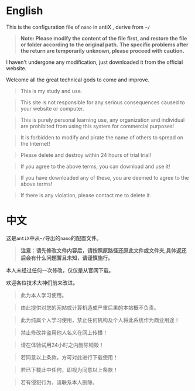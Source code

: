 # English

This is the configuration file of `nano` in antiX , derive from `~/`

> **Note: Please modify the content of the file first, and restore the file or folder according to the original path.**
> **The specific problems after the return are temporarily unknown, please proceed with caution.**

I haven't undergone any modification, just downloaded it from the official website.

Welcome all the great technical gods to come and improve.

> This is my study and use.

> This site is not responsible for any serious consequences caused to your website or computer.

> This is purely personal learning use, any organization and individual are prohibited from using this system for commercial purposes!

> It is forbidden to modify and pirate the name of others to spread on the Internet!

> Please delete and destroy within 24 hours of trial trial!

> If you agree to the above terms, you can download and use it!

> If you have downloaded any of these, you are deemed to agree to the above terms!

> If there is any violation, please contact me to delete it.

# 中文

这是`antiX`中从`~/`导出的`nano`的配置文件。

> **注意：请先修改文件内容后，请按照原路径还原此文件或文件夹,具体返还后会有什么问题暂且未知，请谨慎施行。**

本人未经过任何一次修改，仅仅是从官网下载。

欢迎各位技术大神们前来改进。

> 此为本人学习使用。

> 由此提供对您的网站或计算机造成严重后果的本站概不负责。

> 此为纯属个人学习使用，禁止任何机构及个人将此系统作为商业用途！

> 禁止修改并盗用他人名义在网上传播！

> 请在体验试用24小时之内删除销毁！

> 若同意以上条款，方可对此进行下载使用！

> 若已下载此中任何，即视为同意以上条款！

> 若有侵犯行为，请联系本人删除。
